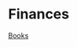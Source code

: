 # Finances

[ Books](Finances%2058683d1925324fcea1c3136b37368dbc/Books%2003a66b82001946978aa2ce55e6da4ad3.csv)
